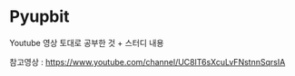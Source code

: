 # Pyupbit
Youtube 영상 토대로 공부한 것 + 스터디 내용

참고영상 : https://www.youtube.com/channel/UC8lT6sXcuLvFNstnnSqrsIA
